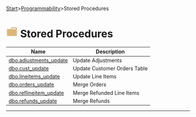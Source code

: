 [Start](../../start.md)>[Programmability](../Programmability.md)>Stored Procedures

# ![logo](../Images/folder.svg) Stored Procedures



|Name|Description
|---|---
|[dbo.adjustments_update](dbo.adjustments_update.md)|Update Adjustments|
|[dbo.cust_update](dbo.cust_update.md)|Update Customer Orders Table|
|[dbo.lineitems_update](dbo.lineitems_update.md)|Update Line Items|
|[dbo.orders_update](dbo.orders_update.md)|Merge Orders|
|[dbo.reflineitem_update](dbo.reflineitem_update.md)|Merge Refunded Line Items|
|[dbo.refunds_update](dbo.refunds_update.md)|Merge Refunds|

___
